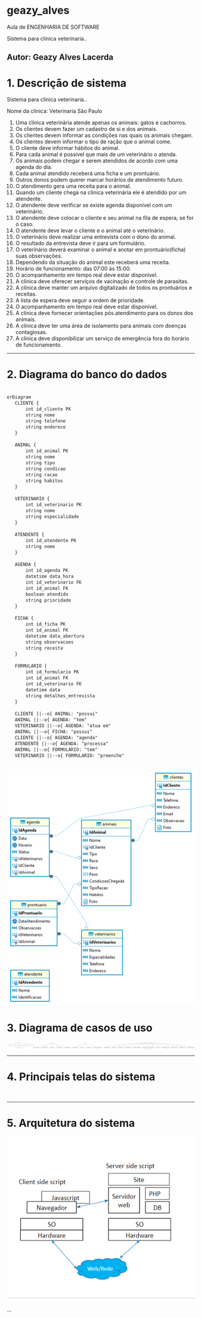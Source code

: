 # geazy_alves
Aula de ENGENHARIA DE SOFTWARE

Sistema para clinica veterinaria..
 
 Autor: Geazy Alves Lacerda  
---
# 1. Descrição de sistema
 Sistema para clinica veterinaria..
 
 Nome da clinica: Veterinaria São Paulo

1. Uma clínica veterinária atende apenas os animais: gatos e cachorros. 
2. Os clientes devem fazer um cadastro de si e dos animais. 
3. Os clientes devem informar as condições nas quais os animais chegam. 
4. Os clientes devem informar o tipo de ração que o animal come. 
5. O cliente deve informar hábitos do animal. 
6. Para cada animal é possível que mais de um veterinário o atenda. 
7. Os animais podem chegar e serem atendidos de acordo com uma agenda do dia. 
8. Cada animal atendido receberá uma ficha e um prontuário. 
9. Outros donos podem querer marcar horários de atendimento futuro. 
10. O atendimento gera uma receita para o animal. 
11. Quando um cliente chega na clínica veterinária ele é atendido por um atendente. 
12. O atendente deve verificar se existe agenda disponível com um veterinário. 
13. O atendente deve colocar o cliente e seu animal na fila de espera, se for o caso. 
14. O atendente deve levar o cliente e o animal até o veterinário. 
15. O veterinário deve realizar uma entrevista com o dono do animal. 
16. O resultado da entrevista deve ir para um formulário. 
17. O veterinário deverá examinar o animal e anotar em prontuário(ficha) suas observações. 
18. Dependendo da situação do animal este receberá uma receita.
19. Horário de funcionamento: das 07:00 às 15:00.
20. O acompanhamento em tempo real deve estar disponível.
21. A clínica deve oferecer serviços de vacinação e controle de parasitas.
22. A clínica deve manter um arquivo digitalizado de todos os prontuários e receitas.
23. A lista de espera deve seguir a ordem de prioridade.
24. O acompanhamento em tempo real deve estar disponível.
25. A clínica deve fornecer orientações pós.atendimento para os donos dos animais.
26. A clínica deve ter uma área de isolamento para animais com doenças contagiosas.
27. A clínica deve disponibilizar um serviço de emergência fora do horário de funcionamento.

---
 # 2. Diagrama do banco do dados
 ```mermaid
 
 erDiagram
    CLIENTE {
        int id_cliente PK
        string nome
        string telefone
        string endereco
    }
    
    ANIMAL {
        int id_animal PK
        string nome
        string tipo
        string condicao
        string racao
        string habitos
    }
    
    VETERINARIO {
        int id_veterinario PK
        string nome
        string especialidade
    }
    
    ATENDENTE {
        int id_atendente PK
        string nome
    }
    
    AGENDA {
        int id_agenda PK
        datetime data_hora
        int id_veterinario FK
        int id_animal FK
        boolean atendido
        string prioridade
    }
    
    FICHA {
        int id_ficha PK
        int id_animal FK
        datetime data_abertura
        string observacoes
        string receita
    }

    FORMULARIO {
        int id_formulario PK
        int id_animal FK
        int id_veterinario FK
        datetime data
        string detalhes_entrevista
    }

    CLIENTE ||--o{ ANIMAL: "possui"
    ANIMAL ||--o{ AGENDA: "tem"
    VETERINARIO ||--o{ AGENDA: "atua em"
    ANIMAL ||--o{ FICHA: "possui"
    CLIENTE ||--o{ AGENDA: "agenda"
    ATENDENTE ||--o{ AGENDA: "processa"
    ANIMAL ||--o{ FORMULARIO: "tem"
    VETERINARIO ||--o{ FORMULARIO: "preenche"

 ```
![Diagrama do banco do dados](https://github.com/geazy-alves/geazy_alves/blob/main/imagens/Diagrama%20do%20banco%20do%20dados.png)
---
 # 3. Diagrama de casos de uso


![](https://github.com/geazy-alves/geazy_alves/blob/main/imagens/Diagrama%20sem%20nome.drawio.png?raw=true)

---
 # 4. Principais telas do sistema 
![]()

 ---
 # 5. Arquitetura do sistema 
![](https://github.com/geazy-alves/geazy_alves/blob/main/imagens/Arquitetura%20do%20sistema.png?raw=true)

...
